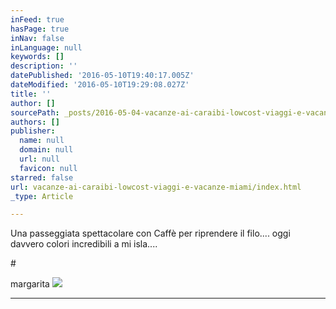```yaml
---
inFeed: true
hasPage: true
inNav: false
inLanguage: null
keywords: []
description: ''
datePublished: '2016-05-10T19:40:17.005Z'
dateModified: '2016-05-10T19:29:08.027Z'
title: ''
author: []
sourcePath: _posts/2016-05-04-vacanze-ai-caraibi-lowcost-viaggi-e-vacanze-miami.md
authors: []
publisher:
  name: null
  domain: null
  url: null
  favicon: null
starred: false
url: vacanze-ai-caraibi-lowcost-viaggi-e-vacanze-miami/index.html
_type: Article

---
```

Una passeggiata spettacolare con Caffè per riprendere il filo.... oggi davvero colori incredibili a mi isla....

‪\#‎

[][0]

margarita‬
![](https://the-grid-user-content.s3-us-west-2.amazonaws.com/5a6fbbc7-9d29-4d41-9519-98501dbc0df3.jpg)

****

[0]: https://www.facebook.com/hashtag/margarita?source=feed_text&story_id=986475684769528